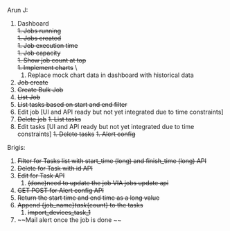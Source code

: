Arun J:
1. Dashboard \
   ~~1. Jobs running~~ \
   ~~1. Jobs created~~ \
   ~~1. Job execution time~~ \
   ~~1. Job capacity~~ \
   ~~1. Show job count at top~~ \
   ~~1. Implement charts~~ \
     1. Replace mock chart data in dashboard with historical data
1. ~~Job create~~
1. ~~Create Bulk Job~~
1. ~~List Job~~
2. ~~List tasks based on start and end filter~~
1. Edit job [UI and API ready but not yet integrated due to time constraints]
1. ~~Delete job~~
~~1. List tasks~~
1. Edit tasks [UI and API ready but not yet integrated due to time constraints]
~~1. Delete tasks~~
~~1. Alert config~~

Brigis:
1. ~~Filter for Tasks list with start_time (long) and finish_time (long) API~~
2. ~~Delete for Task with id API~~
3. ~~Edit for Task API~~
   1. ~~(done)need to update the job VIA jobs update api~~
4. ~~GET POST for Alert config API~~
5. ~~Return the start time and end time as a long value~~ 
6. ~~Append {job_name}_task_{count} to the tasks~~
   1. ~~import_devices_task_1~~
7. ~~Mail alert once the job is done ~~
